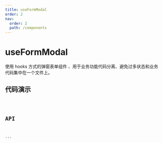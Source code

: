 ```yaml
---
title: useFormModal
order: 2
nav:
  order: 2
  path: /components
---
```


# useFormModal

使用 hooks 方式的弹窗表单组件 、用于业务功能代码分离、避免过多状态和业务代码集中在一个文件上。

## 代码演示

<code src='./demos/demo1.tsx'>

## API

...
